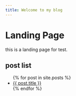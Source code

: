 ```yaml
---
title: Welcome to my blog
---
```


# Landing Page

this is a landing page for test.

## post list
<ul>
  {% for post in site.posts %}
    <li>
      <a href="{{ post.url }}">{{ post.title }}</a>
    </li>
  {% endfor %}
</ul>
